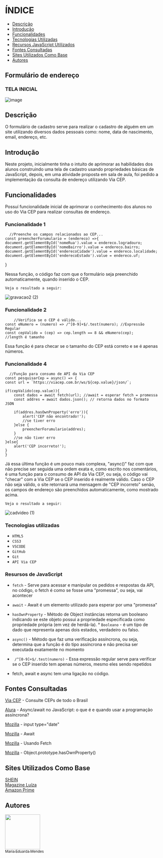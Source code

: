 # ÍNDICE
 
* [Descrição](#descri%C3%A7%C3%A3o)  
* [Introdução](#introdu%C3%A7%C3%A3o)  
* [Funcionalidades](#funcionalidades)  
* [Tecnologias Utilizadas](#tecnologias-utilizadas)  
* [Recursos JavaScript Utilizados](#resursos-de-javascript)
* [Fontes Consultadas](#fontes-consultadas)
* [Sites Utilizados Como Base](#sites-utilizados-como-base)
* [Autores](#autores)  


## Formulário de endereço

### TELA INICIAL

![image](https://github.com/imdoarda/cadastro/assets/127868962/2ecdf155-5cb0-4060-964c-5e5d5fc98ceb)



## Descrição

O formulário de cadastro serve para realizar o cadastro de alguém em um site utilizando diversos dados pessoais como: nome, data de nascimento, email, endereço, etc.
    
## Introdução

 Neste projeto, inicialmente tinha o intuito de aprimorar as habilidades dos alunos construindo uma tela de cadastro usando propriedades básicas de JavaScript, depois, em uma atividade proposta em sala de aula, foi pedido a implementação da consulta de endereço utilizando Via CEP.

## Funcionalidades

Possuí funcionalidade inicial de aprimorar o conhecimento dos alunos no uso do Via CEP para realizar consultas de endereço.


  
### Funcionalidade 1

      //Preenche os campos relacionados ao CEP...
    const preencherForumulario = (endereco) =>{
    document.getElementById('nomeRua').value = endereco.logradouro;
    document.getElementById('nomeBairro').value = endereco.bairro;
    document.getElementById('enderecoCidade').value = endereco.localidade;
    document.getElementById('enderecoEstado').value = endereco.uf;
}

      

   Nessa função, o código faz com que o formulário seja preenchido automaticamente, quando inserido o CEP.  

   ``Veja o resultado a seguir:``

   ![gravacao2 (2)](https://github.com/imdoarda/cadastro/assets/127868962/63cc1eb9-cfba-49e7-827d-c81b45a8551c)




 


   
### Funcionalidade 2


        //Verifica se o CEP é válido...
    const eNumero = (numero) => /^[0-9]+$/.test(numero); //Expressão Regular
    const cepValido = (cep) => cep.length == 8 && eNumero(cep);
    //length é tamanho


Essa função é para checar se o tamanho do CEP está correto e se é apenas números.

### Funcionalidade 4



      //Função para consumo de API da Via CEP
    const pesquisarCep = async() => {
    const url = `https://viacep.com.br/ws/${cep.value}/json/`;
    
    if(cepValido(cep.value)){
        const dados = await fetch(url); //await = esperar fetch = promessa
        const addres = await dados.json(); // retorna dados no formato JSON
        
        if(addres.hasOwnProperty('erro')){ 
            alert('CEP não encontrado!');
            //se tiver erro
        }else {
            preencherForumulario(addres);
        }
        //se não tiver erro
    }else{
        alert('CEP incorreto!');
    } 
    }

      
  Já essa última função é um pouco mais complexa, "async()" faz com que não precise ser seguida uma ordem exata e, como escrito nos comentários, é uma função para o consumo de API da Via CEP, ou seja, o código vai "checar" com a Via CEP se o CEP inserido é realmente válido. Caso o CEP não seja válido, o site retornará uma mensagem de "CEP incorreto" senão, os campos de endereço são preenchidos automaticamente, como mostrado acima.  

  ``Veja o resultado a seguir:``

 ![cadvideo (1)](https://github.com/imdoarda/cadastro/assets/127868962/d22ac9f0-efc1-427f-a6a4-ad98444406e8)

  


### Tecnologias utilizadas

* ``HTML5``  
* ``CSS3``
* ``VSCODE``
*  ``GitHub``
*  ``Git``
* ``API Via CEP``


### Resursos de JavaScript


* ``fetch`` - Serve para acessar e manipular os pedidos e respostas da API, no código, o fetch é como se fosse uma "promessa", ou seja, vai acontecer
* ``await`` - Await é um elemento utilizado para esperar por uma "promessa"
* ``hasOwnProperty`` - Método de Object instâncias retorna um booleano indicando se este objeto possui a propriedade especificada como propriedade própria (em vez de herdá-la).
° ``Booleano`` - é um tipo de dado que representa apenas dois estados, verdadeiro ou falso.
* ``async()`` - Método que faz uma verificação assíncrona, ou seja, determina que a função é do tipo assíncrona e não precisa ser executada exatamente no momento
* `` /^[0-9]+$/.test(numero)`` - Essa expressão regular serve para verificar se o CEP inserido tem apenas números, mesmo eles sendo repetidos

* fetch, await e async tem uma ligação no código.


## Fontes Consultadas

[Via CEP]( https://viacep.com.br/) - Consulte CEPs de todo o Brasil

[Alura](https://www.alura.com.br/artigos/async-await-no-javascript-o-que-e-e-quando-usar) - Async/await no JavaScript: o que é e quando usar a programação assíncrona?

[Mozilla](https://developer.mozilla.org/pt-BR/docs/Web/HTML/Element/input/date) - input type="date"

[Mozilla](https://developer.mozilla.org/pt-BR/docs/Web/JavaScript/Reference/Operators/await) - Await

[Mozilla](https://developer.mozilla.org/pt-BR/docs/Web/API/Fetch_API/Using_Fetch) - Usando Fetch

[Mozilla](https://developer.mozilla.org/en-US/docs/Web/JavaScript/Reference/Global_Objects/Object/hasOwnProperty) - Object.prototype.hasOwnProperty()

## Sites Utilizados Como Base

[SHEIN](https://br.shein.com/?url_from=brgooglebrandshein_sheinshein02_srsa_20210130&cid=1453018537&setid=58136794738&adid=495662299646&pf=GOOGLE&gclid=CjwKCAjwv-2pBhB-EiwAtsQZFMvszPOxy9Bmj06FSrdHSVe8tHpDq3GG-WWyWddcrYgVY6BW9kzl-RoCBmkQAvD_BwE)   
[Magazine Luíza](https://www.magazineluiza.com.br/?partner_id=974&gclid=CjwKCAjwv-2pBhB-EiwAtsQZFBgSLYAt7RoI5ottA1hNxVf6W9reOoFCNX8JeAQydn_DYFpwNfOgYxoCDAQQAvD_BwE&gclsrc=aw.ds)  
[Amazon Prime](https://www.amazon.com.br/?&tag=hydrbrabk-20&ref=pd_sl_7rwd1q78df_e&adgrpid=79547423725&hvpone=&hvptwo=&hvadid=591863875878&hvpos=&hvnetw=g&hvrand=5590758325288053965&hvqmt=e&hvdev=c&hvdvcmdl=&hvlocint=&hvlocphy=1001637&hvtargid=kwd-10573980&hydadcr=26346_11691057&gclid=CjwKCAjwv-2pBhB-EiwAtsQZFFuWFf5v-FWUCsm6ITgu2nf1IURfQCRnJgbt4Bz7K64K-tfS1iNsUxoCCFoQAvD_BwE)  

## Autores

[<img loading="lazy" src="https://avatars.githubusercontent.com/u/127868962?v=4" width=115><br><sub>Maria Eduarda Mendes</sub>](https://github.com/imdoarda)


